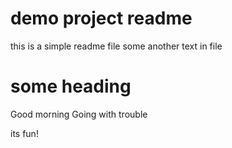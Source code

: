 # demo project readme
this is a simple readme file
some another text in file

# some heading
Good morning
Going with trouble

 its fun!